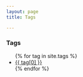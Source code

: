 ```yaml
---
layout: page
title: Tags 

---
```


<div class="container">
	<div class="post">
		<h3>Tags</h3>
		<ul>
			{% for tag in site.tags %}
			<li><a href="{{ '/tag/' | append:tag[0] | relative_url }}">{{ tag[0] }}</a></li>
			{% endfor %}
		</ul>
	</div>
</div>
